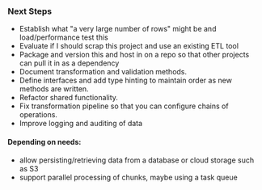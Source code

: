 ### Next Steps

- Establish what "a very large number of rows" might be and load/performance test this
- Evaluate if I should scrap this project and use an existing ETL tool
- Package and version this and host in on a repo so that other projects can pull it in as a dependency
- Document transformation and validation methods.
- Define interfaces and add type hinting to maintain order as new methods are written.
- Refactor shared functionality.
- Fix transformation pipeline so that you can configure chains of operations.
- Improve logging and auditing of data

#### Depending on needs:

- allow persisting/retrieving data from a database or cloud storage such as S3
- support parallel processing of chunks, maybe using a task queue
